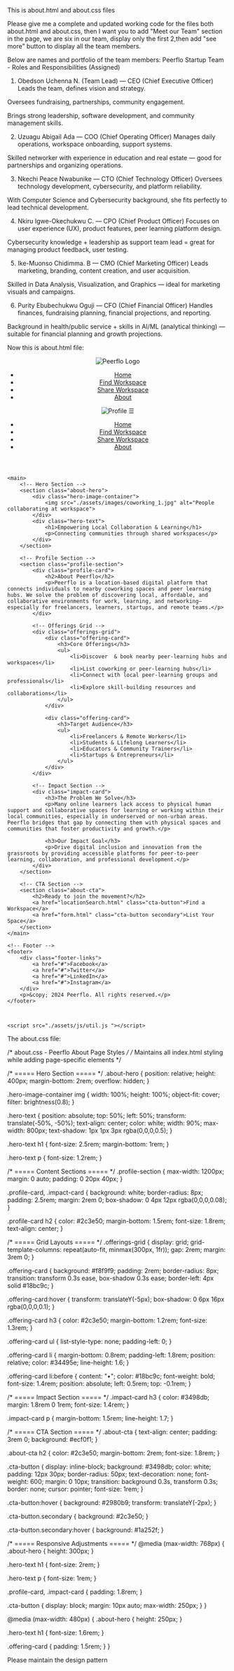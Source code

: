 This is about.html and about.css files

Please give me a complete and updated working code for the files both about.html and about.css, then I want you
to add "Meet our Team" section in the page, we are six in our team, display only the first 2,then add "see more" button to display all the team members.

Below are names and portfolio of the team members:
Peerflo Startup Team - Roles and Responsibilities (Assigned)
1. Obedson Uchenna N. (Team Lead) — CEO (Chief Executive Officer)
Leads the team, defines vision and strategy.

Oversees fundraising, partnerships, community engagement.

Brings strong leadership, software development, and community management skills.

2. Uzuagu Abigail Ada — COO (Chief Operating Officer)
Manages daily operations, workspace onboarding, support systems.

Skilled networker with experience in education and real estate — good for partnerships and organizing operations.

3. Nkechi Peace Nwabunike — CTO (Chief Technology Officer)
Oversees technology development, cybersecurity, and platform reliability.

With Computer Science and Cybersecurity background, she fits perfectly to lead technical development.

4. Nkiru Igwe-Okechukwu C. — CPO (Chief Product Officer)
Focuses on user experience (UX), product features, peer learning platform design.

Cybersecurity knowledge + leadership as support team lead = great for managing product feedback, user testing.

5. Ike-Muonso Chidimma. B — CMO (Chief Marketing Officer)
Leads marketing, branding, content creation, and user acquisition.

Skilled in Data Analysis, Visualization, and Graphics — ideal for marketing visuals and campaigns.

6. Purity Ebubechukwu Oguji — CFO (Chief Financial Officer)
Handles finances, fundraising planning, financial projections, and reporting.

Background in health/public service + skills in AI/ML (analytical thinking) — suitable for financial planning and growth projections.

Now this is about.html file:


<!DOCTYPE html>
<html lang="en">
<head>
    <meta charset="UTF-8">
    <meta name="viewport" content="width=device-width, initial-scale=1.0">
    <title>About Peerflo - Local Collaboration Platform</title>
    <link rel="stylesheet" href="index.css"> <!-- Main styles -->
    <link rel="stylesheet" href="./assets/css/about.css"> <!-- About page specific -->
</head>
<body>
    <!-- Header (Synced with index.html) -->
    <header>
        <nav class="navbar">
            <div class="logo-container">
                <img class="logo" src="./assets/images/peerflo_logo.jpg" alt="Peerflo Logo">
            </div>
            <ul class="nav-links">
                <li><a href="index.html">Home</a></li>
                <li><a href="locationSearch.html">Find Workspace</a></li>
                <li><a href="form.html">Share Workspace</a></li>
                <li><a href="about.html" class="active">About</a></li>
            </ul>
            <div class="profile-icon">
                <img src="./assets/images/profile_icon.gif" alt="Profile" class="profile-logo">
                <span onclick="toggleMenu()" class="hamburger">&#9776;</span>
            </div>
        </nav>
        <!-- Mobile Menu -->
        <ul class="mobile">
            <li><a href="index.html">Home</a></li>
            <li><a href="locationSearch.html">Find Workspace</a></li>
            <li><a href="form.html">Share Workspace</a></li>
            <li><a href="about.html">About</a></li>
        </ul>
    </header>

    <main>
        <!-- Hero Section -->
        <section class="about-hero">
            <div class="hero-image-container">
                <img src="./assets/images/coworking_1.jpg" alt="People collaborating at workspace">
            </div>
            <div class="hero-text">
                <h1>Empowering Local Collaboration & Learning</h1>
                <p>Connecting communities through shared workspaces</p>
            </div>
        </section>

        <!-- Profile Section -->
        <section class="profile-section">
            <div class="profile-card">
                <h2>About Peerflo</h2>
                <p>Peerflo is a location-based digital platform that connects individuals to nearby coworking spaces and peer learning hubs. We solve the problem of discovering local, affordable, and collaborative environments for work, learning, and networking—especially for freelancers, learners, startups, and remote teams.</p>
            </div>

            <!-- Offerings Grid -->
            <div class="offerings-grid">
                <div class="offering-card">
                    <h3>Core Offerings</h3>
                    <ul>
                        <li>Discover  & book nearby peer-learning hubs and workspaces</li>
                        <li>List coworking or peer-learning hubs</li>
                        <li>Connect with local peer-learning groups and professionals</li>
                        <li>Explore skill-building resources and collaborations</li>
                    </ul>
                </div>

                <div class="offering-card">
                    <h3>Target Audience</h3>
                    <ul>
                        <li>Freelancers & Remote Workers</li>
                        <li>Students & Lifelong Learners</li>
                        <li>Educators & Community Trainers</li>
                        <li>Startups & Entrepreneurs</li>
                    </ul>
                </div>
            </div>

            <!-- Impact Section -->
            <div class="impact-card">
                <h3>The Problem We Solve</h3>
                <p>Many online learners lack access to physical human support and collaborative spaces for learning or working within their local communities, especially in underserved or non-urban areas. Peerflo bridges that gap by connecting them with physical spaces and communities that foster productivity and growth.</p>
                
                <h3>Our Impact Goal</h3>
                <p>Drive digital inclusion and innovation from the grassroots by providing accessible platforms for peer-to-peer learning, collaboration, and professional development.</p>
            </div>
        </section>

        <!-- CTA Section -->
        <section class="about-cta">
            <h2>Ready to join the movement?</h2>
            <a href="locationSearch.html" class="cta-button">Find a Workspace</a>
            <a href="form.html" class="cta-button secondary">List Your Space</a>
        </section>
    </main>

    <!-- Footer -->
    <footer>
        <div class="footer-links">
            <a href="#">Facebook</a>
            <a href="#">Twitter</a>
            <a href="#">LinkedIn</a>
            <a href="#">Instagram</a>
        </div>
        <p>&copy; 2024 Peerflo. All rights reserved.</p>
    </footer>

    
    
    <script src="./assets/js/util.js "></script>
</body>
</html>

The about.css file:


/* about.css - Peerflo About Page Styles */
/* Maintains all index.html styling while adding page-specific elements */

/* ===== Hero Section ===== */
.about-hero {
  position: relative;
  height: 400px;
  margin-bottom: 2rem;
  overflow: hidden;
}

.hero-image-container img {
  width: 100%;
  height: 100%;
  object-fit: cover;
  filter: brightness(0.8);
}

.hero-text {
  position: absolute;
  top: 50%;
  left: 50%;
  transform: translate(-50%, -50%);
  text-align: center;
  color: white;
  width: 90%;
  max-width: 800px;
  text-shadow: 1px 1px 3px rgba(0,0,0,0.5);
}

.hero-text h1 {
  font-size: 2.5rem;
  margin-bottom: 1rem;
}

.hero-text p {
  font-size: 1.2rem;
}

/* ===== Content Sections ===== */
.profile-section {
  max-width: 1200px;
  margin: 0 auto;
  padding: 0 20px 40px;
}

.profile-card, 
.impact-card {
  background: white;
  border-radius: 8px;
  padding: 2.5rem;
  margin: 2rem 0;
  box-shadow: 0 4px 12px rgba(0,0,0,0.08);
}

.profile-card h2 {
  color: #2c3e50;
  margin-bottom: 1.5rem;
  font-size: 1.8rem;
  text-align: center;
}

/* ===== Grid Layouts ===== */
.offerings-grid {
  display: grid;
  grid-template-columns: repeat(auto-fit, minmax(300px, 1fr));
  gap: 2rem;
  margin: 3rem 0;
}

.offering-card {
  background: #f8f9f9;
  padding: 2rem;
  border-radius: 8px;
  transition: transform 0.3s ease, box-shadow 0.3s ease;
  border-left: 4px solid #18bc9c;
}

.offering-card:hover {
  transform: translateY(-5px);
  box-shadow: 0 6px 16px rgba(0,0,0,0.1);
}

.offering-card h3 {
  color: #2c3e50;
  margin-bottom: 1.2rem;
  font-size: 1.3rem;
}

.offering-card ul {
  list-style-type: none;
  padding-left: 0;
}

.offering-card li {
  margin-bottom: 0.8rem;
  padding-left: 1.8rem;
  position: relative;
  color: #34495e;
  line-height: 1.6;
}

.offering-card li:before {
  content: "•";
  color: #18bc9c;
  font-weight: bold;
  font-size: 1.4rem;
  position: absolute;
  left: 0.5rem;
  top: -0.1rem;
}

/* ===== Impact Section ===== */
.impact-card h3 {
  color: #3498db;
  margin: 1.8rem 0 1rem;
  font-size: 1.4rem;
}

.impact-card p {
  margin-bottom: 1.5rem;
  line-height: 1.7;
}

/* ===== CTA Section ===== */
.about-cta {
  text-align: center;
  padding: 3rem 0;
  background: #ecf0f1;
}

.about-cta h2 {
  color: #2c3e50;
  margin-bottom: 2rem;
  font-size: 1.8rem;
}

.cta-button {
  display: inline-block;
  background: #3498db;
  color: white;
  padding: 12px 30px;
  border-radius: 50px;
  text-decoration: none;
  font-weight: 600;
  margin: 0 10px;
  transition: background 0.3s, transform 0.3s;
  border: none;
  cursor: pointer;
  font-size: 1rem;
}

.cta-button:hover {
  background: #2980b9;
  transform: translateY(-2px);
}

.cta-button.secondary {
  background: #2c3e50;
}

.cta-button.secondary:hover {
  background: #1a252f;
}

/* ===== Responsive Adjustments ===== */
@media (max-width: 768px) {
  .about-hero {
      height: 300px;
  }
  
  .hero-text h1 {
      font-size: 2rem;
  }
  
  .hero-text p {
      font-size: 1rem;
  }
  
  .profile-card, 
  .impact-card {
      padding: 1.8rem;
  }
  
  .cta-button {
      display: block;
      margin: 10px auto;
      max-width: 250px;
  }
}

@media (max-width: 480px) {
  .about-hero {
      height: 250px;
  }
  
  .hero-text h1 {
      font-size: 1.6rem;
  }
  
  .offering-card {
      padding: 1.5rem;
  }
}

Please maintain the design pattern